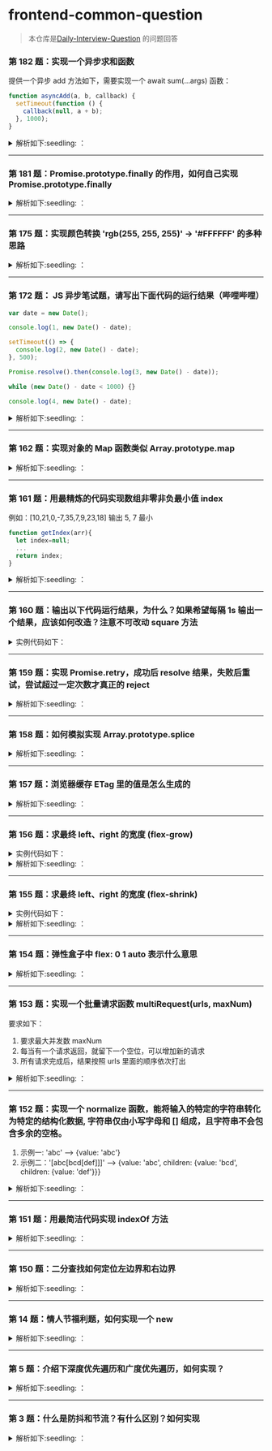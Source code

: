 # frontend-common-question

> 本仓库是[Daily-Interview-Question](https://github.com/Advanced-Frontend/Daily-Interview-Question) 的问题回答
### 第 182 题：实现一个异步求和函数

提供一个异步 add 方法如下，需要实现一个 await sum(...args) 函数：

```javascript
function asyncAdd(a, b, callback) {
  setTimeout(function () {
    callback(null, a + b);
  }, 1000);
}
```

<details>
  <summary>
  解析如下:seedling: ：
  </summary>

> Tip:
>
> 1. 利用 reduce，且 reduce 的初始值为 Promise.resolve()
> 2. await pre

```javascript
function asyncAdd(a, b, callback) {
  setTimeout(function () {
    callback(null, a + b);
  }, 1000);
}

async function sum(...args) {
  return new Promise(async (outResolve, outReject) => {
    const res = await args
      .reduce(async (pre, cur) => {
        pre = await pre;
        const temp = await new Promise((resolve, reject) => {
          asyncAdd(pre, cur, (error, data) => {
            if (error) reject();
            resolve(data);
          });
        });
        return temp;
      }, Promise.resolve(0))
      .catch(() => {
        outReject("error");
      });
    outResolve(res);
  });
}

async function main() {
  const res = await sum(1, 2, 3);
  console.log("res", res);
}

main();
```

</details>

<hr>

### 第 181 题：Promise.prototype.finally 的作用，如何自己实现 Promise.prototype.finally

<details>
  <summary>
  解析如下:seedling: ：
  </summary>

> Tip: Promise.prototype.myFinally 函数的 this，就是当前实例

```javascript
Promise.prototype.myFinally = async function (cb) {
  const pr = this;
  try {
    await pr;
  } finally {
    cb && cb();
  }
};

const start = () => {
  return new Promise((resolve, reject) => {
    setTimeout(() => {
      const temp = Math.round(Math.random());
      if (temp > 0.5) {
        resolve(temp);
      } else {
        reject(temp);
      }
    }, 2000);
  });
};

start()
  .then((res) => {
    console.log("res", res);
  })
  .catch((err) => {
    console.log("err", err);
  })
  .myFinally(() => {
    console.log("finally");
  });
```

</details>

<hr>

### 第 175 题：实现颜色转换 'rgb(255, 255, 255)' -> '#FFFFFF' 的多种思路

<details>
  <summary>
  解析如下:seedling: ：
  </summary>

> Tip: 1. 利用 replace， 拼接$1, $2, $3, 2. 先提炼 rgb 到数组，然后拼接

```javascript
function rgb2hex(str) {
  const reg = /^rgb\((\d{1,3}), (\d{1,3}), (\d{1,3})\)$/;
  return str.replace(reg, (_, $1, $2, $3) => {
    const firstByte = parseInt($1).toString(16).padStart(2, 0).toUpperCase();
    const secondByte = parseInt($2).toString(16).padStart(2, 0).toUpperCase();
    const thridByte = parseInt($3).toString(16).padStart(2, 0).toUpperCase();
    return `#${firstByte}${secondByte}${thridByte}`;
  });
}

function rgb2hexV2(str) {
  // const reg = /^rgb\((\d{1,3}), (\d{1,3}), (\d{1,3})\)$/;
  const matchRes = str.match(/\d+/g);
  console.log("matchRes", matchRes);
  return matchRes.reduce(
    (pre, cur) => pre + parseInt(cur).toString(16).padStart(2, 0).toUpperCase(),
    "#"
  );
}
```

</details>

<hr>

### 第 172 题： JS 异步笔试题，请写出下面代码的运行结果（哔哩哔哩）

```javascript
var date = new Date();

console.log(1, new Date() - date);

setTimeout(() => {
  console.log(2, new Date() - date);
}, 500);

Promise.resolve().then(console.log(3, new Date() - date));

while (new Date() - date < 1000) {}

console.log(4, new Date() - date);
```

<details>
  <summary>
  解析如下:seedling: ：
  </summary>
注：首先then函数的参数如何不是函数的话，立即执行

1，3，4，2

</details>

<hr>

### 第 162 题：实现对象的 Map 函数类似 Array.prototype.map

<details>
  <summary>
  解析如下:seedling: ：
  </summary>

> Tip: fn 不需要用 call 改变 this

```javascript
Array.prototype._map = function (fn) {
  const _self = this;
  const results = [];
  for (let index = 0; index < _self.length; index++) {
    const item = _self[index];
    const res = fn(item, index, _self);
    results.push(res);
  }
  return results;
};

const results = b._map((val, index, arr) => {
  return val + index;
});
console.log("results", results);
```

</details>

<hr>

### 第 161 题：用最精炼的代码实现数组非零非负最小值 index

例如：[10,21,0,-7,35,7,9,23,18] 输出 5, 7 最小

```javascript
function getIndex(arr){
  let index=null;
  ...
  return index;
}
```

<details>
  <summary>
  解析如下:seedling: ：
  </summary>

> Tip:reduce 实现

```javascript
function findMininumIndex_v2(arr) {
  let minIndex = -1;
  return arr.reduce((pre, cur, index) => {
    minIndex =
      cur > 0 && ((pre > 0 && pre > cur) || pre <= 0) ? index : minIndex; // 基于cur > 0情况
    const min = cur > 0 && ((pre > 0 && pre > cur) || pre <= 0) ? cur : pre;
    return index === arr.length - 1 ? minIndex : min;
  }, arr[0]);
}
```

</details>

<hr>

### 第 160 题：输出以下代码运行结果，为什么？如果希望每隔 1s 输出一个结果，应该如何改造？注意不可改动 square 方法

<details>
  <summary>
  实例代码如下：
  </summary>

```javascript
const list = [1, 2, 3];
const square = (num) => {
  return new Promise((resolve, reject) => {
    setTimeout(() => {
      resolve(num * num);
    }, 1000);
  });
};

function test() {
  list.forEach(async (x) => {
    const res = await square(x);
    console.log(res);
  });
}
test();
```

</details>

<hr>

### 第 159 题：实现 Promise.retry，成功后 resolve 结果，失败后重试，尝试超过一定次数才真正的 reject

<details>
  <summary>
  解析如下:seedling: ：
  </summary>

> Tip:
>
> 1. 挂载在原型上，利用 async，await
> 2. 挂载在构造函数上，结合递归

```javascript
Promise.prototype.retry = function (fn, count) {
  return new Promise(async (resolve, reject) => {
    let errorInfo;
    for (let index = 0; index < count; index++) {
      try {
        const result = await fn(index);
        return resolve(result);
      } catch (error) {
        errorInfo = error;
      }
    }
    reject(errorInfo);
  });
};
// 解法二
Promise.retry_v2 = function (p, times) {
  return p()
    .then((res) => res)
    .catch((res) => {
      if (times > 1) {
        times--;
        return Promise.retry_v2(p, times);
      } else {
        return Promise.reject(res);
      }
    });
};

//用例测试
function getProm() {
  const n = Math.random();
  return new Promise((resolve, reject) => {
    setTimeout(() => (n > 0.9 ? resolve(n) : reject(n)), 1000);
  });
}
const p = new Promise((resolve, reject) => {
  resolve(2);
});

Promise.retry_v2(getProm, 3)
  .then((res) => {
    console.log("res1", res);
  })
  .catch((res) => {
    console.log("catch", res);
  });
```

</details>

<hr>

### 第 158 题：如何模拟实现 Array.prototype.splice

<details>
  <summary>
  解析如下:seedling: ：
  </summary>

> Tip: splice 改变原数组，返回删除数组，第一第二参数判断

```javascript
Array.prototype._splice = function (index, count, ...items) {
  let _self = this;
  const lenght = _self.length;
  // 指定修改的开始位置（从0计数）。如果超出了数组的长度，则从数组末尾开始添加内容；如果是负值，则表示从数组末位开始的第几位（从-1计数，这意味着-n是倒数第n个元素并且等价于array.length-n）；如果负数的绝对值大于数组的长度，则表示开始位置为第0位。
  let start =
    index >= 0
      ? Math.min(index, lenght)
      : Math.abs(index) > lenght
      ? 0
      : lenght + index;
  let deleteCount = Math.max(0, count);
  if (count === undefined) {
    deleteCount = lenght - start;
  }
  let delArr = [];
  let temp = [];
  delArr = _self.slice(start, deleteCount + start);
  temp = [
    ..._self.slice(0, start),
    ...items,
    ..._self.slice(start + deleteCount),
  ];
  // 改变this
  temp.forEach(function (item, index) {
    _self[index] = item;
  });
  _self.length = temp.length; // 改变长度

  return delArr;
};
const a1 = a._splice(1);

console.log(a, a1);
```

</details>

<hr>

### 第 157 题：浏览器缓存 ETag 里的值是怎么生成的

<details>
  <summary>
  解析如下:seedling: ：
  </summary>

Etag 一般是 ASCII 字符串组成，可以理解为文件的唯一标识，指纹。没有特定生成 Etag 的方法， 一般来说不同 Web 服务器生成 ETag 的方式不一样，经常用文件内容 hash，last-modified，或者甚至是版本号。

Etag 分类两种：

1. 强验证，如果前缀不是“W/”，则是强验证的，强验证是利用文件字节（ byte to byte）验证的，是严格的，但是通常是消耗性能的。
2. 弱验证，利用文件信息（比如日期）等生成的，

具体参考：

ETag：[https://developer.mozilla.org/en-US/docs/Web/HTTP/Headers/ETag](https://developer.mozilla.org/en-US/docs/Web/HTTP/Headers/ETag)

HTTP 条件请求: [https://developer.mozilla.org/zh-CN/docs/Web/HTTP/Conditional_requests](https://developer.mozilla.org/zh-CN/docs/Web/HTTP/Conditional_requests)

</details>

<hr>

### 第 156 题：求最终 left、right 的宽度 (flex-grow)

<details>
  <summary>
  实例代码如下：
  </summary>

```html
<div class="container">
  <div class="left"></div>
  <div class="right"></div>
</div>

<style>
  * {
    padding: 0;
    margin: 0;
  }
  .container {
    width: 600px;
    height: 300px;
    display: flex;
  }
  .left {
    flex: 1 2 300px;
    background: red;
  }
  .right {
    flex: 2 1 200px;
    background: blue;
  }
</style>
```

</details>
<details>
  <summary>
  解析如下:seedling: ：
  </summary>

flex 是 flex-grow、flex-shrink、flex-basis 的简称
flex-grow 默认值为：0

> 详情参考：[https://developer.mozilla.org/zh-CN/docs/Web/CSS/flex](https://developer.mozilla.org/zh-CN/docs/Web/CSS/flex)

当有剩余空间时，按照 flex-grow 系数比例，分配剩余的空间
剩余的空间：600 - (300 + 200) = 100。
子元素的 flex-grow 的值分别为 1，2， 剩余空间用 3 等分来分

> per = 100 / 3 = 33.3333333

> left = 300 + 1 \* 33.33 = 333.33

> right = 200 + 2 \* 33.33 = 266.67

线上 demo 可以看：[https://replit.com/@jackluson/flex-grow#index.html](https://replit.com/@jackluson/flex-grow#index.html)

</details>

<hr>

### 第 155 题：求最终 left、right 的宽度 (flex-shrink)

<details>
  <summary>
  实例代码如下：
  </summary>

```html
<div class="container">
  <div class="left"></div>
  <div class="right"></div>
</div>

<style>
  * {
    padding: 0;
    margin: 0;
  }
  .container {
    width: 600px;
    height: 300px;
    display: flex;
  }
  .left {
    flex: 1 2 500px;
    background: red;
  }
  .right {
    flex: 2 1 400px;
    background: blue;
  }
</style>
```

</details>
<details>
  <summary>
  解析如下:seedling: ：
  </summary>

flex 是 flex-grow、flex-shrink、flex-basis 的简称
flex-grow 默认值为：0
详情参考：[https://developer.mozilla.org/zh-CN/docs/Web/CSS/flex](https://developer.mozilla.org/zh-CN/docs/Web/CSS/flex)

当有剩余空间时，按照 flex-grow 系数比例，分配剩余的空间
剩余的空间：600 - (300 + 200) = 100。
子元素的 flex-grow 的值分别为 1，2， 剩余空间用 3 等分来分

> per = (500+400-600) / (2 \* 500 + 1 \* 400) = 0.214285714

> left = 500 - 0.214285714 \* 2 \* 500 = 285.714286

> right = 400 - 0.214285714 \* 1 \* 400 = 314.2857144

线上 demo 可以看：[https://replit.com/@jackluson/flex-grow#index.html](https://replit.com/@jackluson/flex-grow#index.html)

</details>

<hr>

### 第 154 题：弹性盒子中 flex: 0 1 auto 表示什么意思

<details>
  <summary>
  解析如下:seedling: ：
  </summary>

> flex 是 flxe-grow、flex-shrink、flex-basis 缩写形式

> flex-grow：指的是定义了如果宽度有剩余时，如何分配宽度，默认值是 0

> flex-shrink：指的是定义了如果宽度不足时，如何分配宽度，默认值是 1

> flex-basis: 指的是盒子初始宽度，默认值是 auto，如果不设置的话，默认就是盒子原始宽度

</details>

<hr>

### 第 153 题：实现一个批量请求函数 multiRequest(urls, maxNum)

要求如下：

1. 要求最大并发数 maxNum
2. 每当有一个请求返回，就留下一个空位，可以增加新的请求
3. 所有请求完成后，结果按照 urls 里面的顺序依次打出

<details>
  <summary>
  解析如下:seedling: ：
  </summary>

> Tip:
>
> 1. 创建一个 promise， 赋值 resolve

```javascript
function request(url) {
  return new Promise((resolve, reject) => {
    const time = Math.random() * 1000;
    setTimeout(() => {
      resolve(url);
    }, time);
  });
}

function multiRequest(urls, maxNum) {
  let i = 0;
  const taskList = [];
  let resolve;
  const promise = new Promise((r) => (resolve = r)); // 关键点1
  const specialRequest = () => {
    if (i >= urls.length) {
      return resolve(); // 此时说明请求发送完毕,return 必不可少
    }
    const task = request(urls[i++]).finally(() => {
      specialRequest(); // 关键点2递归
    });
    taskList.push(task);
  };
  while (i < maxNum) {
    specialRequest();
  }
  return promise.then(() => Promise.all(taskList));
}

const urls = [1, 2, 3, 4, 5, 6];
multiRequest(urls, 4).then((res) => {
  console.log("res", res);
});
```

</details>

<hr>

### 第 152 题：实现一个 normalize 函数，能将输入的特定的字符串转化为特定的结构化数据, 字符串仅由小写字母和 [] 组成，且字符串不会包含多余的空格。

1. 示例一: 'abc' --> {value: 'abc'}
2. 示例二：'[abc[bcd[def]]]' --> {value: 'abc', children: {value: 'bcd', children: {value: 'def'}}}

<details>
  <summary>
  解析如下:seedling: ：
  </summary>

> Tip:
>
> 1. split 切割成数组
> 2. 利用 reduce，对象引用类型

```javascript
function normalize(str) {
  let result = {};
  return str
    .split(/[\[\]]+/)
    .filter(Boolean)
    .reduce((pre, cur, index, arr) => {
      pre.value = cur;
      if (arr.length - 1 === index) {
        return result;
      } else {
        pre.children = {};
        return pre.children;
      }
    }, result);
}
const str = "[abc[bcd[def][hf]]]";
const res = normalize(str);
```

</details>

<hr>

### 第 151 题：用最简洁代码实现 indexOf 方法

<details>
  <summary>
  解析如下:seedling: ：
  </summary>

> Tip:
>
> 1. 注意 indexOf 第二个参数

```javascript
Array.prototype._indexOf = (val,start=0)
  const _self = this;
  let indexResult = -1;
  for(let i = start; i <= _self.length; i++){
    const item = _self[i]
    if(item === val) return i;
  }
  return indexResult;
}
const res = [1, 2, 3, 4]._indexOf(23);
console.log(res);
```

</details>

<hr>

### 第 150 题：二分查找如何定位左边界和右边界

<details>
  <summary>
  解析如下:seedling: ：
  </summary>

```javascript
var search = function (nums, target, isBorder) {
  let min = 0;
  let max = nums.length - 1;
  let isRightBorder = false;
  let isLeftBorder = false;
  if (isBorder === "left") {
    isLeftBorder = true;
  } else if (isBorder === "right") {
    isRightBorder = true;
  }
  while (min <= max) {
    let mid = Math.ceil((max + min) / 2);
    let cur = nums[mid];
    if (cur === target) {
      if (isLeftBorder) {
        mid = mid - 1;
        if (nums[mid] !== target) {
          return mid + 1;
        }
        max = mid;
      } else if (isRightBorder) {
        mid = mid + 1;
        if (nums[mid] !== target) {
          return mid - 1;
        }
        min = mid;
      } else {
        return mid;
      }
    } else if (target > cur) {
      min = mid + 1;
    } else {
      max = mid - 1;
    }
  }
  return -1;
};

/**
 * @param {number[]} nums
 * @param {number} target
 * @return {number[]}
 */
var searchRange = function (nums, target) {
  let minIndex = search(nums, target, "left");
  let maxIndex = search(nums, target, "right");

  return [minIndex, maxIndex];
};

console.log(searchRange([5, 7, 7, 8, 8, 10], 8));
```

</details>

<hr>

### 第 14 题：情人节福利题，如何实现一个 new

<details>
  <summary>
  解析如下:seedling: ：
  </summary>

> 1. 创建一个空的对象，空对象的**proto**属性指向构造函数的原型对象
> 2. 把上面创建的空对象赋值构造函数内部的 this，用构造函数内部的方法修改空对象
> 3. 如果构造函数返回一个非基本类型的值，则返回这个值，否则上面创建的对象

```javascript
function _new(fn, ...args) {
  console.log("args", args);
  const obj = Object.create(Object.prototype); // Object.setPrototypeof(obj, Object.prototype)
  const res = fn.apply(obj, args);
  console.log("res", res);
  return res instanceof Object ? res : obj;
}

function Person(name, age) {
  console.log("name", name);
  console.log("age", age);
  this.name = name;
  this.age = age;
}

const obj = _new(Person, "jack", 18);
console.log("obj", obj);
```

</details>

<hr>

### 第 5 题：介绍下深度优先遍历和广度优先遍历，如何实现？

<details>
  <summary>
  解析如下:seedling: ：
  </summary>

> :notebook: 深度遍历 -- 从一个顶点 v 出发，访问 v 没有被访问过的邻接点，然后再依次以没有被访问过的邻接点出发进行深度优先遍历

> 广度优先 -- 从顶点 v 出发，访问 v 相邻的节点，遍历完之后，再遍历其相邻节点的相邻节点

```javascript
function dfs(root, nodes = []) {
  if (root) {
    nodes.push(root);
    if (root.children) {
      for (let index = 0; index < root.children.length; index++) {
        dfs(root.children[index], nodes);
      }
    }
  }
  return nodes;
}
function bfs(root) {
  let nodes = [],
    queue = [];
  if (root) {
    queue.push(root);
  }
  while (queue.length) {
    const curNode = queue.shift();
    nodes.push(curNode);
    if (curNode.children) {
      for (let index = 0; index < curNode.children.length; index++) {
        queue.push(curNode.children[index]);
      }
    }
  }
  return nodes;
}
```

</details>

<hr>

<h3>第 3 题：什么是防抖和节流？有什么区别？如何实现
</h3>

<details>
  <summary>
  解析如下:seedling: ：
  </summary>

>

```javascript
// 防抖指的是在这段时间内只会发生一次，如果在这段时间内再次触发，则会重新开始计算时间, 实现如下：
function debounce(fn, delay) {
  let timer = null;
  return function (...args) {
    if (timer) clearTimeout(timer);
    timer = setTimeout(() => {
      fn.apply(this, args);
    }, delay);
  };
}

// 节流指的是按多少时间去执行一次

function throttle(fn, delay) {
  let canRun = true;
  return function (...args) {
    if (!canRun) return;
    canRun = false;
    setTimeout(() => {
      fn.apply(this, args);
      canRun = true;
    }, delay);
  };
}
```

</details>
